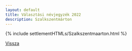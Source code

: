 ```yaml
---
layout: default
title: Választási névjegyzék 2022
description: Szalkszentmárton
---
```


{% include settlementHTMLs/Szalkszentmaarton.html %}

[Vissza](../)